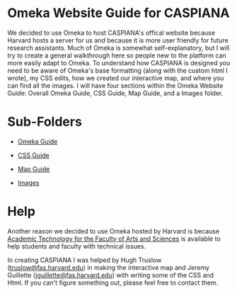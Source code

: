 # Omeka Website Guide for CASPIANA
We decided to use Omeka to host CASPIANA's offical website because Harvard hosts a server for us and because it is more user friendly for future research assistants. Much of Omeka is somewhat self-explanatory, but I will try to create a general walkthrough here so people new to the platform can more easily adapt to Omeka. To understand how CASPIANA is designed you need to be aware of Omeka's base formatting (along with the custom html I wrote), my CSS edits, how we created our interactive map, and where you can find all the images. I will have four sections within the Omeka Website Guide: Overall Omeka Guide, CSS Guide, Map Guide, and a Images folder. 

# Sub-Folders
- [Omeka Guide](https://github.com/CianStryker/Caspiana_Guide/tree/main/Omeka%20Website%20Guide/Omeka%20Guide)

- [CSS Guide](https://github.com/CianStryker/Caspiana_Guide/tree/main/Omeka%20Website%20Guide/CSS%20Guide)

- [Map Guide](https://github.com/CianStryker/Caspiana_Guide/tree/main/Omeka%20Website%20Guide/Map%20Guide)

- [Images](https://github.com/CianStryker/Caspiana_Guide/tree/main/Omeka%20Website%20Guide/Images)

# Help 
Another reason we decided to use Omeka hosted by Harvard is because [Academic Technology for the Faculty of Arts and Sciences](https://atg.fas.harvard.edu/) is available to help students and faculty with technical issues. 

In creating CASPIANA I was helped by Hugh Truslow (truslow@fas.harvard.edu) in making the interactive map and Jeremy Guillette (jguillette@fas.harvard.edu) with writing some of the CSS and Html. If you can't figure something out, please feel free to contact them. 
